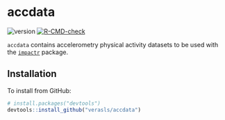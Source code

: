 # accdata

![version](https://img.shields.io/badge/version-0.1.0-brightgreen)
[![R-CMD-check](https://github.com/verasls/accdata/workflows/R-CMD-check/badge.svg)](https://github.com/verasls/accdata/actions)

`accdata` contains accelerometry physical activity datasets to be used with the [`impactr`](https://lveras.com/impactr/) package.

## Installation

To install from GitHub:
```r
# install.packages("devtools")
devtools::install_github("verasls/accdata")
```
